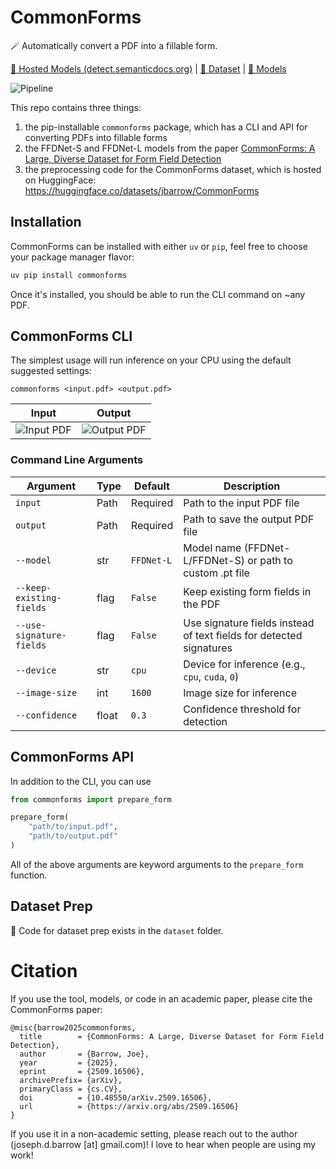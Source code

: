 # CommonForms

🪄 Automatically convert a PDF into a fillable form.

[📄 Hosted Models (detect.semanticdocs.org)](https://detect.semanticdocs.org) | [🤗 Dataset](https://huggingface.co/datasets/jbarrow/CommonForms) | [🦾 Models](https://github.com/jbarrow/commonforms/tree/main/commonforms/models)

![Pipeline](https://raw.githubusercontent.com/jbarrow/commonforms/main/assets/pipeline.png)

This repo contains three things:
1. the pip-installable `commonforms` package, which has a CLI and API for converting PDFs into fillable forms
2. the FFDNet-S and FFDNet-L models from the paper [CommonForms: A Large, Diverse Dataset for Form Field Detection](https://arxiv.org/abs/2509.16506) 
3. the preprocessing code for the CommonForms dataset, which is hosted on HuggingFace: https://huggingface.co/datasets/jbarrow/CommonForms


## Installation

CommonForms can be installed with either `uv` or `pip`, feel free to choose your package manager flavor:

```sh
uv pip install commonforms
```

Once it's installed, you should be able to run the CLI command on ~any PDF.

## CommonForms CLI

The simplest usage will run inference on your CPU using the default suggested settings:

```
commonforms <input.pdf> <output.pdf>
```

| Input | Output |
|-------|--------|
| ![Input PDF](https://raw.githubusercontent.com/jbarrow/commonforms/main/assets/input.png) | ![Output PDF](https://raw.githubusercontent.com/jbarrow/commonforms/main/assets/output.png) |

### Command Line Arguments

| Argument | Type | Default | Description |
|----------|------|---------|-------------|
| `input` | Path | Required | Path to the input PDF file |
| `output` | Path | Required | Path to save the output PDF file |
| `--model` | str | `FFDNet-L` | Model name (FFDNet-L/FFDNet-S) or path to custom .pt file |
| `--keep-existing-fields` | flag | `False` | Keep existing form fields in the PDF |
| `--use-signature-fields` | flag | `False` | Use signature fields instead of text fields for detected signatures |
| `--device` | str | `cpu` | Device for inference (e.g., `cpu`, `cuda`, `0`) |
| `--image-size` | int | `1600` | Image size for inference |
| `--confidence` | float | `0.3` | Confidence threshold for detection |


## CommonForms API

In addition to the CLI, you can use

```py
from commonforms import prepare_form

prepare_form(
    "path/to/input.pdf",
    "path/to/output.pdf"
)
```

All of the above arguments are keyword arguments to the `prepare_form` function.

## Dataset Prep

🚧 Code for dataset prep exists in the `dataset` folder.


# Citation

If you use the tool, models, or code in an academic paper, please cite the CommonForms paper:
```
@misc{barrow2025commonforms,
  title        = {CommonForms: A Large, Diverse Dataset for Form Field Detection},
  author       = {Barrow, Joe},
  year         = {2025},
  eprint       = {2509.16506},
  archivePrefix= {arXiv},
  primaryClass = {cs.CV},
  doi          = {10.48550/arXiv.2509.16506},
  url          = {https://arxiv.org/abs/2509.16506}
}
```

If you use it in a non-academic setting, please reach out to the author (joseph.d.barrow [at] gmail.com)!
I love to hear when people are using my work!
